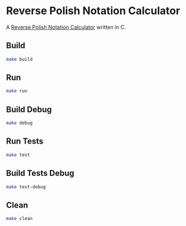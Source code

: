 # Reverse Polish Notation Calculator

A [Reverse Polish Notation Calculator](https://en.wikipedia.org/wiki/Reverse_Polish_notation) written in C.

## Build

```bash
make build
```

## Run

```bash
make run
```

## Build Debug

```bash
make debug
```

## Run Tests

```bash
make test
```

## Build Tests Debug

```bash
make test-debug
```

## Clean

```bash
make clean
```

